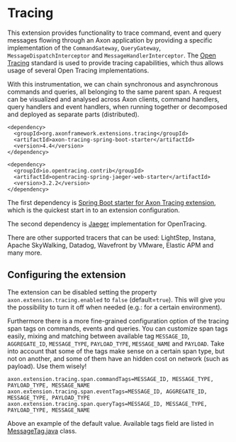 # Tracing

This extension provides functionality to trace command, event and query messages flowing through an Axon application by providing a specific implementation of the `CommandGateway`, `QueryGateway`, `MessageDispatchInterceptor` and `MessageHandlerInterceptor`. The [Open Tracing](https://opentracing.io/) standard is used to provide tracing capabilities, which thus allows usage of several Open Tracing implementations.

With this instrumentation, we can chain synchronous and asynchronous commands and queries, all belonging to the same parent span. A request can be visualized and analysed across Axon clients, command handlers, query handlers and event handlers, when running together or decomposed and deployed as separate parts \(distributed\).

```text
<dependency>
  <groupId>org.axonframework.extensions.tracing</groupId>
  <artifactId>axon-tracing-spring-boot-starter</artifactId>
  <version>4.4</version>
</dependency>

<dependency>
  <groupId>io.opentracing.contrib</groupId>
  <artifactId>opentracing-spring-jaeger-web-starter</artifactId>
  <version>3.2.2</version>
</dependency>
```

The first dependency is [Spring Boot starter for Axon Tracing extension](../axon-framework/modules.md#axon-tracing-spring-boot-starter), which is the quickest start in to an extension configuration.

The second dependency is [Jaeger](https://www.jaegertracing.io/) implementation for OpenTracing.

There are other supported tracers that can be used: LightStep, Instana, Apache SkyWalking, Datadog, Wavefront by VMware, Elastic APM and many more.

## Configuring the extension
The extension can be disabled setting the property `axon.extension.tracing.enabled` to `false` (default=`true`). This will give you the possibility to turn it off when needed (e.g.: for a certain environment).

Furthermore there is a more fine-grained configuration option of the tracing span tags on commands, events and queries.  You can customize span tags easily, mixing and matching between available tag `MESSAGE_ID`, `AGGREGATE_ID`, `MESSAGE_TYPE`, `PAYLOAD_TYPE`, `MESSAGE_NAME` and `PAYLOAD`. Take into account that some of the tags make sense on a certain span type, but not on another, and some of them have an hidden cost on network (such as payload). Use them wisely!
```
axon.extension.tracing.span.commandTags=MESSAGE_ID, MESSAGE_TYPE, PAYLOAD_TYPE, MESSAGE_NAME
axon.extension.tracing.span.eventTags=MESSAGE_ID, AGGREGATE_ID, MESSAGE_TYPE, PAYLOAD_TYPE
axon.extension.tracing.span.queryTags=MESSAGE_ID, MESSAGE_TYPE, PAYLOAD_TYPE, MESSAGE_NAME
```

Above an example of the default value.
Available tags field are listed in [MessageTag.java](https://github.com/AxonFramework/extension-tracing/blob/master/tracing/src/main/java/org/axonframework/extensions/tracing/MessageTag.java) class.

